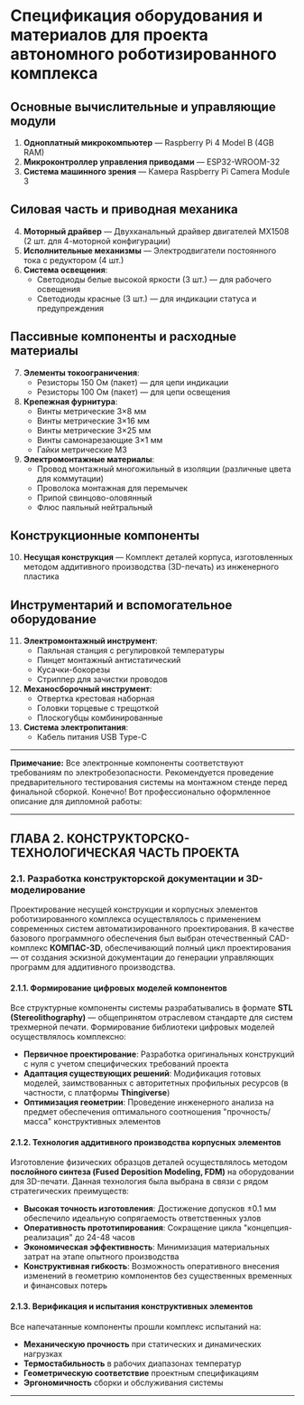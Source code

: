 
# **Спецификация оборудования и материалов для проекта автономного роботизированного комплекса**

## **Основные вычислительные и управляющие модули**

1.  **Одноплатный микрокомпьютер** — Raspberry Pi 4 Model B (4GB RAM)
2.  **Микроконтроллер управления приводами** — ESP32-WROOM-32
3.  **Система машинного зрения** — Камера Raspberry Pi Camera Module 3

## **Силовая часть и приводная механика**

4.  **Моторный драйвер** — Двухканальный драйвер двигателей MX1508 (2 шт. для 4-моторной конфигурации)
5.  **Исполнительные механизмы** — Электродвигатели постоянного тока с редуктором (4 шт.)
6.  **Система освещения**:
    *   Светодиоды белые высокой яркости (3 шт.) — для рабочего освещения
    *   Светодиоды красные (3 шт.) — для индикации статуса и предупреждения

## **Пассивные компоненты и расходные материалы**

7.  **Элементы токоограничения**:
    *   Резисторы 150 Ом (пакет) — для цепи индикации
    *   Резисторы 100 Ом (пакет) — для цепи освещения
8.  **Крепежная фурнитура**:
    *   Винты метрические 3×8 мм
    *   Винты метрические 3×16 мм  
    *   Винты метрические 3×25 мм
    *   Винты самонарезающие 3×1 мм
    *   Гайки метрические M3
9.  **Электромонтажные материалы**:
    *   Провод монтажный многожильный в изоляции (различные цвета для коммутации)
    *   Проволока монтажная для перемычек
    *   Припой свинцово-оловянный
    *   Флюс паяльный нейтральный

## **Конструкционные компоненты**

10. **Несущая конструкция** — Комплект деталей корпуса, изготовленных методом аддитивного производства (3D-печать) из инженерного пластика

## **Инструментарий и вспомогательное оборудование**

11. **Электромонтажный инструмент**:
    *   Паяльная станция с регулировкой температуры
    *   Пинцет монтажный антистатический
    *   Кусачки-бокорезы
    *   Стриппер для зачистки проводов
12. **Механосборочный инструмент**:
    *   Отвертка крестовая наборная
    *   Головки торцевые с трещоткой
    *   Плоскогубцы комбинированные
13. **Система электропитания**:
    *   Кабель питания USB Type-C

---

**Примечание:** Все электронные компоненты соответствуют требованиям по электробезопасности. Рекомендуется проведение предварительного тестирования системы на монтажном стенде перед финальной сборкой.
Конечно! Вот профессионально оформленное описание для дипломной работы:

---

## **ГЛАВА 2. КОНСТРУКТОРСКО-ТЕХНОЛОГИЧЕСКАЯ ЧАСТЬ ПРОЕКТА**

### **2.1. Разработка конструкторской документации и 3D-моделирование**

Проектирование несущей конструкции и корпусных элементов роботизированного комплекса осуществлялось с применением современных систем автоматизированного проектирования. В качестве базового программного обеспечения был выбран отечественный CAD-комплекс **КОМПАС-3D**, обеспечивающий полный цикл проектирования — от создания эскизной документации до генерации управляющих программ для аддитивного производства.

#### **2.1.1. Формирование цифровых моделей компонентов**

Все структурные компоненты системы разрабатывались в формате **STL (Stereolithography)** — общепринятом отраслевом стандарте для систем трехмерной печати. Формирование библиотеки цифровых моделей осуществлялось комплексно:

- **Первичное проектирование**: Разработка оригинальных конструкций с нуля с учетом специфических требований проекта
- **Адаптация существующих решений**: Модификация готовых моделей, заимствованных с авторитетных профильных ресурсов (в частности, с платформы **Thingiverse**)
- **Оптимизация геометрии**: Проведение инженерного анализа на предмет обеспечения оптимального соотношения "прочность/масса" конструктивных элементов

#### **2.1.2. Технология аддитивного производства корпусных элементов**

Изготовление физических образцов деталей осуществлялось методом **послойного синтеза (Fused Deposition Modeling, FDM)** на оборудовании для 3D-печати. Данная технология была выбрана в связи с рядом стратегических преимуществ:

- **Высокая точность изготовления**: Достижение допусков ±0.1 мм обеспечило идеальную сопрягаемость ответственных узлов
- **Оперативность прототипирования**: Сокращение цикла "концепция-реализация" до 24-48 часов
- **Экономическая эффективность**: Минимизация материальных затрат на этапе опытного производства
- **Конструктивная гибкость**: Возможность оперативного внесения изменений в геометрию компонентов без существенных временных и финансовых потерь

#### **2.1.3. Верификация и испытания конструктивных элементов**

Все напечатанные компоненты прошли комплекс испытаний на:
- **Механическую прочность** при статических и динамических нагрузках
- **Термостабильность** в рабочих диапазонах температур
- **Геометрическую соответствие** проектным спецификациям
- **Эргономичность** сборки и обслуживания системы



--- 
